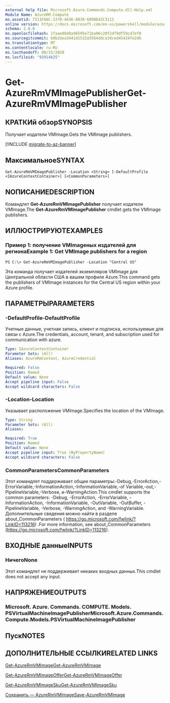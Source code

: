 ```yaml
---
external help file: Microsoft.Azure.Commands.Compute.dll-Help.xml
Module Name: AzureRM.Compute
ms.assetid: 7311F66C-3370-4436-8030-6D98D42C3112
online version: https://docs.microsoft.com/en-us/powershell/module/azurerm.compute/get-azurermvmimagepublisher
schema: 2.0.0
ms.openlocfilehash: 1faae0848a96595e71ba96c20f2df9df59cd7ef0
ms.sourcegitcommit: b9b2dea3441d1532a5564ddca3dced45424fe2d6
ms.translationtype: MT
ms.contentlocale: ru-RU
ms.lasthandoff: 08/15/2020
ms.locfileid: "93914625"
---
```

# <span data-ttu-id="266dc-101">Get-AzureRmVMImagePublisher</span><span class="sxs-lookup"><span data-stu-id="266dc-101">Get-AzureRmVMImagePublisher</span></span>

## <span data-ttu-id="266dc-102">КРАТКИй обзор</span><span class="sxs-lookup"><span data-stu-id="266dc-102">SYNOPSIS</span></span>
<span data-ttu-id="266dc-103">Получает издатели VMImage.</span><span class="sxs-lookup"><span data-stu-id="266dc-103">Gets the VMImage publishers.</span></span>

[!INCLUDE [migrate-to-az-banner](../../includes/migrate-to-az-banner.md)]

## <span data-ttu-id="266dc-104">Максимальное</span><span class="sxs-lookup"><span data-stu-id="266dc-104">SYNTAX</span></span>

```
Get-AzureRmVMImagePublisher -Location <String> [-DefaultProfile <IAzureContextContainer>] [<CommonParameters>]
```

## <span data-ttu-id="266dc-105">NОПИСАНИЕ</span><span class="sxs-lookup"><span data-stu-id="266dc-105">DESCRIPTION</span></span>
<span data-ttu-id="266dc-106">Командлет **Get-AzureRmVMImagePublisher** получает издатели VMImage.</span><span class="sxs-lookup"><span data-stu-id="266dc-106">The **Get-AzureRmVMImagePublisher** cmdlet gets the VMImage publishers.</span></span>

## <span data-ttu-id="266dc-107">ИЛЛЮСТРИРУЮТ</span><span class="sxs-lookup"><span data-stu-id="266dc-107">EXAMPLES</span></span>

### <span data-ttu-id="266dc-108">Пример 1: получение VMImageных издателей для региона</span><span class="sxs-lookup"><span data-stu-id="266dc-108">Example 1: Get VMImage publishers for a region</span></span>
```
PS C:\> Get-AzureRmVMImagePublisher -Location "Central US"
```

<span data-ttu-id="266dc-109">Эта команда получает издателей экземпляров VMImage для Центральной области США в вашем профиле Azure.</span><span class="sxs-lookup"><span data-stu-id="266dc-109">This command gets the publishers of VMImage instances for the Central US region within your Azure profile.</span></span>

## <span data-ttu-id="266dc-110">ПАРАМЕТРЫ</span><span class="sxs-lookup"><span data-stu-id="266dc-110">PARAMETERS</span></span>

### <span data-ttu-id="266dc-111">-DefaultProfile</span><span class="sxs-lookup"><span data-stu-id="266dc-111">-DefaultProfile</span></span>
<span data-ttu-id="266dc-112">Учетные данные, учетная запись, клиент и подписка, используемые для связи с Azure.</span><span class="sxs-lookup"><span data-stu-id="266dc-112">The credentials, account, tenant, and subscription used for communication with azure.</span></span>

```yaml
Type: IAzureContextContainer
Parameter Sets: (All)
Aliases: AzureRmContext, AzureCredential

Required: False
Position: Named
Default value: None
Accept pipeline input: False
Accept wildcard characters: False
```

### <span data-ttu-id="266dc-113">-Location</span><span class="sxs-lookup"><span data-stu-id="266dc-113">-Location</span></span>
<span data-ttu-id="266dc-114">Указывает расположение VMImage.</span><span class="sxs-lookup"><span data-stu-id="266dc-114">Specifies the location of the VMImage.</span></span>

```yaml
Type: String
Parameter Sets: (All)
Aliases: 

Required: True
Position: Named
Default value: None
Accept pipeline input: True (ByPropertyName)
Accept wildcard characters: False
```

### <span data-ttu-id="266dc-115">CommonParameters</span><span class="sxs-lookup"><span data-stu-id="266dc-115">CommonParameters</span></span>
<span data-ttu-id="266dc-116">Этот командлет поддерживает общие параметры:-Debug,-ErrorAction,-ErrorVariable,-InformationAction,-InformationVariable,-of Variable,-out,-PipelineVariable,-Verbose, и-WarningAction.</span><span class="sxs-lookup"><span data-stu-id="266dc-116">This cmdlet supports the common parameters: -Debug, -ErrorAction, -ErrorVariable, -InformationAction, -InformationVariable, -OutVariable, -OutBuffer, -PipelineVariable, -Verbose, -WarningAction, and -WarningVariable.</span></span> <span data-ttu-id="266dc-117">Дополнительные сведения можно найти в разделе about_CommonParameters ( https://go.microsoft.com/fwlink/?LinkID=113216) .</span><span class="sxs-lookup"><span data-stu-id="266dc-117">For more information, see about_CommonParameters (https://go.microsoft.com/fwlink/?LinkID=113216).</span></span>

## <span data-ttu-id="266dc-118">ВХОДНЫЕ данные</span><span class="sxs-lookup"><span data-stu-id="266dc-118">INPUTS</span></span>

### <span data-ttu-id="266dc-119">Ничего</span><span class="sxs-lookup"><span data-stu-id="266dc-119">None</span></span>
<span data-ttu-id="266dc-120">Этот командлет не поддерживает никаких входных данных.</span><span class="sxs-lookup"><span data-stu-id="266dc-120">This cmdlet does not accept any input.</span></span>

## <span data-ttu-id="266dc-121">НАПРЯЖЕНИЕ</span><span class="sxs-lookup"><span data-stu-id="266dc-121">OUTPUTS</span></span>

### <span data-ttu-id="266dc-122">Microsoft. Azure. Commands. COMPUTE. Models. PSVirtualMachineImagePublisher</span><span class="sxs-lookup"><span data-stu-id="266dc-122">Microsoft.Azure.Commands.Compute.Models.PSVirtualMachineImagePublisher</span></span>

## <span data-ttu-id="266dc-123">Пуск</span><span class="sxs-lookup"><span data-stu-id="266dc-123">NOTES</span></span>

## <span data-ttu-id="266dc-124">ДОПОЛНИТЕЛЬНЫЕ ССЫЛКИ</span><span class="sxs-lookup"><span data-stu-id="266dc-124">RELATED LINKS</span></span>

[<span data-ttu-id="266dc-125">Get-AzureRmVMImage</span><span class="sxs-lookup"><span data-stu-id="266dc-125">Get-AzureRmVMImage</span></span>](./Get-AzureRmVMImage.md)

[<span data-ttu-id="266dc-126">Get-AzureRmVMImageOffer</span><span class="sxs-lookup"><span data-stu-id="266dc-126">Get-AzureRmVMImageOffer</span></span>](./Get-AzureRmVMImageOffer.md)

[<span data-ttu-id="266dc-127">Get-AzureRmVMImageSku</span><span class="sxs-lookup"><span data-stu-id="266dc-127">Get-AzureRmVMImageSku</span></span>](./Get-AzureRmVMImageSku.md)

[<span data-ttu-id="266dc-128">Сохранить — AzureRmVMImage</span><span class="sxs-lookup"><span data-stu-id="266dc-128">Save-AzureRmVMImage</span></span>](./Save-AzureRmVMImage.md)



